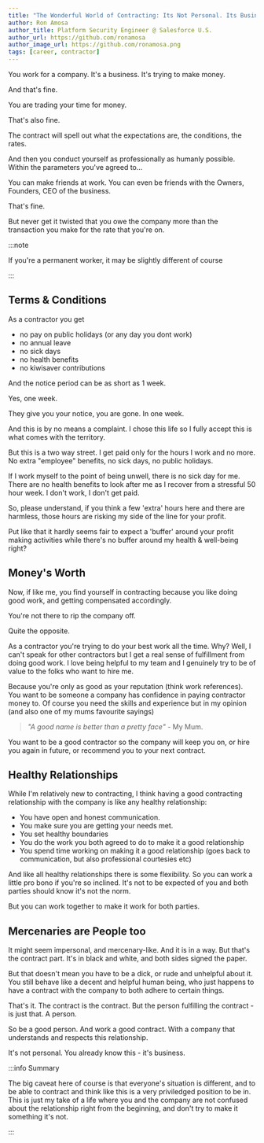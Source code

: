 ```yaml
---
title: "The Wonderful World of Contracting: Its Not Personal. Its Business."
author: Ron Amosa
author_title: Platform Security Engineer @ Salesforce U.S.
author_url: https://github.com/ronamosa
author_image_url: https://github.com/ronamosa.png
tags: [career, contractor]
---
```


You work for a company. It's a business. It's trying to make money.

And that's fine.

You are trading your time for money.

That's also fine.

The contract will spell out what the expectations are, the conditions, the rates.

And then you conduct yourself as professionally as humanly possible. Within the parameters you've agreed to...

<!--truncate-->

You can make friends at work. You can even be friends with the Owners, Founders, CEO of the business.

That's fine.

But never get it twisted that you owe the company more than the transaction you make for the rate that you're on.

:::note

If you're a permanent worker, it may be slightly different of course

:::

## Terms & Conditions

As a contractor you get

- no pay on public holidays (or any day you dont work)
- no annual leave
- no sick days
- no health benefits
- no kiwisaver contributions

And the notice period can be as short as 1 week.

Yes, one week.

They give you your notice, you are gone. In one week.

And this is by no means a complaint. I chose this life so I fully accept this is what comes with the territory.

But this is a two way street. I get paid only for the hours I work and no more. No extra "employee" benefits, no sick days, no public holidays.

If I work myself to the point of being unwell, there is no sick day for me. There are no health benefits to look after me as I recover from a stressful 50 hour week. I don't work, I don't get paid.

So, please understand, if you think a few 'extra' hours here and there are harmless, those hours are risking my side of the line for your profit.

Put like that it hardly seems fair to expect a 'buffer' around your profit making activities while there's no buffer around my health & well-being right?

## Money's Worth

Now, if like me, you find yourself in contracting because you like doing good work, and getting compensated accordingly.

You're not there to rip the company off.

Quite the opposite.

As a contractor you're trying to do your best work all the time. Why? Well, I can't speak for other contractors but I get a real sense of fulfillment from doing good work. I love being helpful to my team and I genuinely try to be of value to the folks who want to hire me.

Because you're only as good as your reputation (think work references). You want to be someone a company has confidence in paying contractor money to. Of course you need the skills and experience but in my opinion (and also one of my mums favourite sayings)

> _"A good name is better than a pretty face"_ - My Mum.

You want to be a good contractor so the company will keep you on, or hire you again in future, or recommend you to your next contract.

## Healthy Relationships

While I'm relatively new to contracting, I think having a good contracting relationship with the company is like any healthy relationship:

- You have open and honest communication.
- You make sure you are getting your needs met.
- You set healthy boundaries
- You do the work you both agreed to do to make it a good relationship
- You spend time working on making it a good relationship (goes back to communication, but also professional courtesies etc)

And like all healthy relationships there is some flexibility. So you can work a little pro bono if you're so inclined. It's not to be expected of you and both parties should know it's not the norm.

But you can work together to make it work for both parties.

## Mercenaries are People too

It might seem impersonal, and mercenary-like. And it is in a way. But that's the contract part. It's in black and white, and both sides signed the paper.

But that doesn't mean you have to be a dick, or rude and unhelpful about it. You still behave like a decent and helpful human being, who just happens to have a contract with the company to both adhere to certain things.

That's it. The contract is the contract. But the person fulfilling the contract - is just that. A person.

So be a good person. And work a good contract. With a company that understands and respects this relationship.

It's not personal. You already know this - it's business.

:::info Summary

The big caveat here of course is that everyone's situation is different, and to be able to contract and think like this is a very priviledged position to be in. This is just my take of a life where you and the company are not confused about the relationship right from the beginning, and don't try to make it something it's not.

:::
